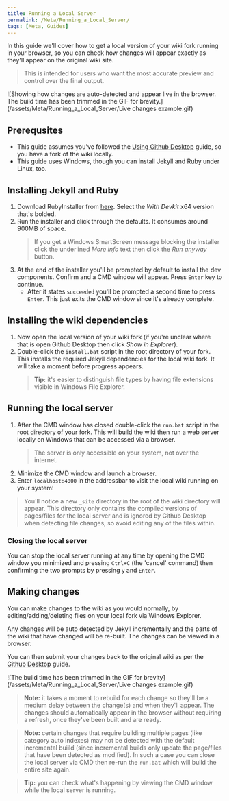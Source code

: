 ```yaml
---
title: Running a Local Server
permalink: /Meta/Running_a_Local_Server/
tags: [Meta, Guides]
---
```


In this guide we'll cover how to get a local version of your wiki fork running in your browser, so you can check how changes will appear exactly as they'll appear on the original wiki site.

> This is intended for users who want the most accurate preview and control over the final output.

![Showing how changes are auto-detected and appear live in the browser. The build time has been trimmed in the GIF for brevity.](/assets/Meta/Running_a_Local_Server/Live changes example.gif)

## Prerequsites

- This guide assumes you've followed the [Using Github Desktop](/Meta/Creating_Editing_Pages/Using_Github_Desktop) guide, so you have a fork of the wiki locally.
- This guide uses Windows, though you can install Jekyll and Ruby under Linux, too.

## Installing Jekyll and Ruby

1. Download RubyInstaller from [here](https://rubyinstaller.org/downloads/). Select the *With Devkit* x64 version that's bolded.
2. Run the installer and click through the defaults. It consumes around 900MB of space.
    > If you get a Windows SmartScreen message blocking the installer click the underlined *More info* text then click the *Run anyway* button.
3. At the end of the installer you'll be prompted by default to install the dev components. Confirm and a CMD window will appear. Press `Enter` key to continue.
    - After it states `succeeded` you'll be prompted a second time to press `Enter`. This just exits the CMD window since it's already complete.

## Installing the wiki dependencies

1. Now open the local version of your wiki fork (if you're unclear where that is open Github Desktop then click *Show in Explorer*).
2. Double-click the `install.bat` script in the root directory of your fork. This installs the required Jekyll dependencies for the local wiki fork. It will take a moment before progress appears.
    > **Tip:** it's easier to distinguish file types by having file extensions visible in Windows File Explorer.

## Running the local server

1. After the CMD window has closed double-click the `run.bat` script in the root directory of your fork. This will build the wiki then run a web server locally on Windows that can be accessed via a browser.
    > The server is only accessible on your system, not over the internet.
2. Minimize the CMD window and launch a browser.
3. Enter `localhost:4000` in the addressbar to visit the local wiki running on your system!

> You'll notice a new `_site` directory in the root of the wiki directory will appear. This directory only contains the compiled versions of pages/files for the local server and is ignored by Github Desktop when detecting file changes, so avoid editing any of the files within.

### Closing the local server

You can stop the local server running at any time by opening the CMD window you minimized and pressing `Ctrl+C` (the 'cancel' command) then confirming the two prompts by pressing `y` and `Enter`.

## Making changes

You can make changes to the wiki as you would normally, by editing/adding/deleting files on your local fork via Windows Explorer.

Any changes will be auto detected by Jekyll incrementally and the parts of the wiki that have changed will be re-built. The changes can be viewed in a browser.

You can then submit your changes back to the original wiki as per the [Github Desktop](/Meta/Creating_Editing_Pages/Using_Github_Desktop) guide.

![The build time has been trimmed in the GIF for brevity](/assets/Meta/Running_a_Local_Server/Live changes example.gif)

> **Note:** it takes a moment to rebuild for each change so they'll be a medium delay between the change(s) and when they'll appear. The changes should automatically appear in the browser without requiring a refresh, once they've been built and are ready.

> **Note:** certain changes that require building multiple pages (like category auto indexes) may not be detected with the default incremental buiild (since incremental builds only update the page/files that have been detected as modified). In such a case you can close the local server via CMD then re-run the `run.bat` which will build the entire site again.

> **Tip:** you can check what's happening by viewing the CMD window while the local server is running.

